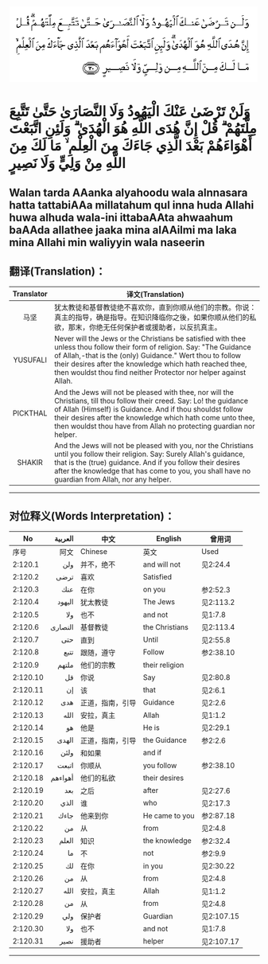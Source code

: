 ![002:120](images/002_120.gif)

#   وَلَنْ تَرْضَىٰ عَنْكَ الْيَهُودُ وَلَا النَّصَارَىٰ حَتَّىٰ تَتَّبِعَ مِلَّتَهُمْ ۗ قُلْ إِنَّ هُدَى اللَّهِ هُوَ الْهُدَىٰ ۗ وَلَئِنِ اتَّبَعْتَ أَهْوَاءَهُمْ بَعْدَ الَّذِي جَاءَكَ مِنَ الْعِلْمِ ۙ مَا لَكَ مِنَ اللَّهِ مِنْ وَلِيٍّ وَلَا نَصِيرٍ 

## Walan tarda AAanka alyahoodu wala alnnasara hatta tattabiAAa millatahum qul inna huda Allahi huwa alhuda wala-ini ittabaAAta ahwaahum baAAda allathee jaaka mina alAAilmi ma laka mina Allahi min waliyyin wala naseerin

## 翻译(Translation)：

| Translator | 译文(Translation)                                            |
|:----------:| ------------------------------------------------------------ |
| 马坚       | 犹太教徒和基督教徒绝不喜欢你，直到你顺从他们的宗教。你说：真主的指导，确是指导。在知识降临你之後，如果你顺从他们的私欲，那末，你绝无任何保护者或援助者，以反抗真主。 |
| YUSUFALI   | Never will the Jews or the Christians be satisfied with thee unless thou follow their form of religion. Say: "The Guidance of Allah,-that is the (only) Guidance." Wert thou to follow their desires after the knowledge which hath reached thee, then wouldst thou find neither Protector nor helper against Allah. |
| PICKTHAL   | And the Jews will not be pleased with thee, nor will the Christians, till thou follow their creed. Say: Lo! the guidance of Allah (Himself) is Guidance. And if thou shouldst follow their desires after the knowledge which hath come unto thee, then wouldst thou have from Allah no protecting guardian nor helper. |
| SHAKIR     | And the Jews will not be pleased with you, nor the Christians until you follow their religion. Say: Surely Allah's guidance, that is the (true) guidance. And if you follow their desires after the knowledge that has come to you, you shall have no guardian from Allah, nor any helper. |

---

## 对位释义(Words Interpretation)：

| No       | العربية | 中文             | English        | 曾用词     |
| -------- | ------: | ---------------- | -------------- | ---------- |
| 序号     |    阿文 | Chinese          | 英文           | Used       |
| 2:120.1  |     ولن | 并不，绝不       | and will not   | 见2:24.4   |
| 2:120.2  |    ترضى | 喜欢             | Satisfied      |            |
| 2:120.3  |     عنك | 在你             | on you         | 参2:52.3   |
| 2:120.4  |  اليهود | 犹太教徒         | The Jews       | 见2:113.2  |
| 2:120.5  |     ولا | 也不             | and not        | 见1:7.8    |
| 2:120.6  | النصارى | 基督教徒         | the Christians | 见2:113.4  |
| 2:120.7  |     حتى | 直到             | Until          | 见2:55.8   |
| 2:120.8  |    تتبع | 跟随，遵守       | Follow         | 参2:38.10  |
| 2:120.9  |   ملتهم | 他们的宗教       | their religion |            |
| 2:120.10 |      قل | 你说             | Say            | 见2:80.8   |
| 2:120.11 |      إن | 该               | that           | 见2:6.1    |
| 2:120.12 |     هدى | 正道，指南，引导 | Guidance       | 见2:2.6    |
| 2:120.13 |    الله | 安拉，真主       | Allah          | 见1:1.2    |
| 2:120.14 |      هو | 他是             | He is          | 见2:29.1   |
| 2:120.15 |   الهدى | 正道，指南，引导 | the Guidance   | 参2:2.6    |
| 2:120.16 |    ولئن | 和如果           | and if         |            |
| 2:120.17 |   اتبعت | 你顺从           | you follow     | 参2:38.10  |
| 2:120.18 | أهواءهم | 他们的私欲       | their desires  |            |
| 2:120.19 |     بعد | 之后             | after          | 见2:27.6   |
| 2:120.20 |    الذي | 谁               | who            | 见2:17.3   |
| 2:120.21 |    جاءك | 他来到你         | He came to you | 参2:87.18  |
| 2:120.22 |      من | 从               | from           | 见2:4.8    |
| 2:120.23 |   العلم | 知识             | the knowledge  | 参2:32.4   |
| 2:120.24 |      ما | 不               | not            | 参2:9.9    |
| 2:120.25 |      لك | 在你             | in you         | 见2:30.22  |
| 2:120.26 |      من | 从               | from           | 见2:4.8    |
| 2:120.27 |    الله | 安拉，真主       | Allah          | 见1:1.2    |
| 2:120.28 |      من | 从               | from           | 见2:4.8    |
| 2:120.29 |     ولي | 保护者           | Guardian       | 见2:107.15 |
| 2:120.30 |     ولا | 也不             | and not        | 见1:7.8    |
| 2:120.31 |    نصير | 援助者           | helper         | 见2:107.17 |

---
